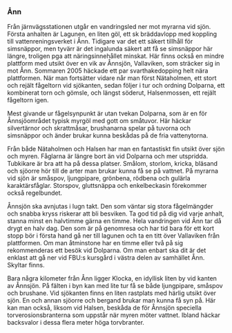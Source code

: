 ### Ånn

Från järnvägsstationen utgår en vandringsled ner mot myrarna vid sjön. Första anhalten är Lagunen, en liten göl, ett sk bräddavlopp med koppling till vattenreningsverket i Ånn. Tidigare var det ett säkert tillhåll för simsnäppor, men tyvärr är det ingalunda säkert att få se simsnäppor här längre, troligen pga att näringsinnehållet minskat. Här finns också en mindre plattform med utsikt över en vik av Ånnsjön, Vallaviken, som sträcker sig in mot Ånn. Sommaren 2005 häckade ett par svarthakedopping helt nära plattformen. När man fortsätter vidare når man först Nätaholmen, ett stort och rejält fågeltorn vid sjökanten, sedan följer i tur och ordning Dolparna, ett kombinerat torn och gömsle, och längst söderut, Halsenmossen, ett rejält fågeltorn igen.

Mest givande ur fågelsynpunkt är utan tvekan Dolparna, som är en för Ånnsjöområdet typisk myrgöl med gott om småtuvor. Här häckar silvertärnor och skrattmåsar, brushanarna spelar på tuvorna och simsnäppor och änder brukar kunna beskådas på de fria vattenytorna.

Från både Nätaholmen och Halsen har man en fantastiskt fin utsikt över sjön och myren. Fåglarna är längre bort än vid Dolparna och mer utspridda. Tubkikare är bra att ha på dessa platser. Smålom, storlom, kricka, bläsand och sjöorre hör till de arter man brukar kunna få se på vattnet. På myrarna vid sjön är småspov, ljungpipare, grönbena, rödbena och gulärla karaktärsfåglar. Storspov, gluttsnäppa och enkelbeckasin förekommer också regelbundet.

Ånnsjön ska avnjutas i lugn takt. Den som väntar sig stora fågelmängder och snabba kryss riskerar att bli besviken. Ta god tid på dig vid varje anhalt, stanna minst en halvtimme gärna en timme. Hela vandringen vid Ånn tar då drygt en halv dag. Den som är på genomresa och har tid bara för ett kort stopp bör i första hand gå ner till lagunen och ta en titt över Vallaviken från plattformen. Om man åtminstone har en timme eller två på sig rekommenderas ett besök vid Dolparna. Om man enbart ska dit är det enklast att gå ner vid FBU:s kursgård i västra delen av samhället Ånn. Skyltar finns.

Bara några kilometer från Ånn ligger Klocka, en idyllisk liten by vid kanten av Ånnsjön. På fälten i byn kan med lite tur få se både ljungpipare, småspov och brushane. Vid sjökanten finns en liten rastplats med härlig utsikt över sjön. En och annan sjöorre och bergand brukar man kunna få syn på. Här kan man också, liksom vid Halsen, beskåda de för Ånnsjön speciella torverosionsbranterna som uppstår när myren möter vattnet. Ibland häckar backsvalor i dessa flera meter höga torvbranter.